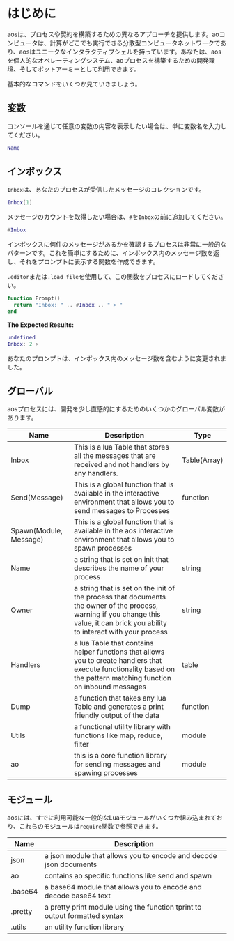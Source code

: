 # はじめに

aosは、プロセスや契約を構築するための異なるアプローチを提供します。aoコンピュータは、計算がどこでも実行できる分散型コンピュータネットワークであり、aosはユニークなインタラクティブシェルを持っています。あなたは、aosを個人的なオペレーティングシステム、aoプロセスを構築するための開発環境、そしてボットアーミーとして利用できます。

基本的なコマンドをいくつか見ていきましょう。

## 変数

コンソールを通じて任意の変数の内容を表示したい場合は、単に変数名を入力してください。

```lua
Name
```

## インボックス

`Inbox`は、あなたのプロセスが受信したメッセージのコレクションです。

```lua
Inbox[1]
```

メッセージのカウントを取得したい場合は、`#`を`Inbox`の前に追加してください。

```lua
#Inbox
```

インボックスに何件のメッセージがあるかを確認するプロセスは非常に一般的なパターンです。これを簡単にするために、インボックス内のメッセージ数を返し、それをプロンプトに表示する関数を作成できます。

`.editor`または`.load file`を使用して、この関数をプロセスにロードしてください。

```lua
function Prompt()
  return "Inbox: " .. #Inbox .. " > "
end
```

**The Expected Results:**

```lua
undefined
Inbox: 2 >
```

あなたのプロンプトは、インボックス内のメッセージ数を含むように変更されました。

## グローバル

aosプロセスには、開発を少し直感的にするためのいくつかのグローバル変数があります。

| Name                   | Description                                                                                                                                                                       | Type         |
| ---------------------- | --------------------------------------------------------------------------------------------------------------------------------------------------------------------------------- | ------------ |
| Inbox                  | This is a lua Table that stores all the messages that are received and not handlers by any handlers.                                                                              | Table(Array) |
| Send(Message)          | This is a global function that is available in the interactive environment that allows you to send messages to Processes                                                          | function     |
| Spawn(Module, Message) | This is a global function that is available in the aos interactive environment that allows you to spawn processes                                                                 |
| Name                   | a string that is set on init that describes the name of your process                                                                                                              | string       |
| Owner                  | a string that is set on the init of the process that documents the owner of the process, warning if you change this value, it can brick you ability to interact with your process | string       |
| Handlers               | a lua Table that contains helper functions that allows you to create handlers that execute functionality based on the pattern matching function on inbound messages               | table        |
| Dump                   | a function that takes any lua Table and generates a print friendly output of the data                                                                                             | function     |
| Utils                  | a functional utility library with functions like map, reduce, filter                                                                                                              | module       |
| ao                     | this is a core function library for sending messages and spawing processes                                                                                                        | module       |

## モジュール

aosには、すでに利用可能な一般的なLuaモジュールがいくつか組み込まれており、これらのモジュールは`require`関数で参照できます。

| Name    | Description                                                                |
| ------- | -------------------------------------------------------------------------- |
| json    | a json module that allows you to encode and decode json documents          |
| ao      | contains ao specific functions like send and spawn                         |
| .base64 | a base64 module that allows you to encode and decode base64 text           |
| .pretty | a pretty print module using the function tprint to output formatted syntax |
| .utils  | an utility function library                                                |
